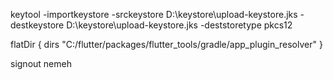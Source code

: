   
  keytool -importkeystore -srckeystore D:\keystore\upload-keystore.jks -destkeystore D:\keystore\upload-keystore.jks -deststoretype pkcs12

  flatDir {
      dirs "C:/flutter/packages/flutter_tools/gradle/app_plugin_resolver"
  }

signout nemeh